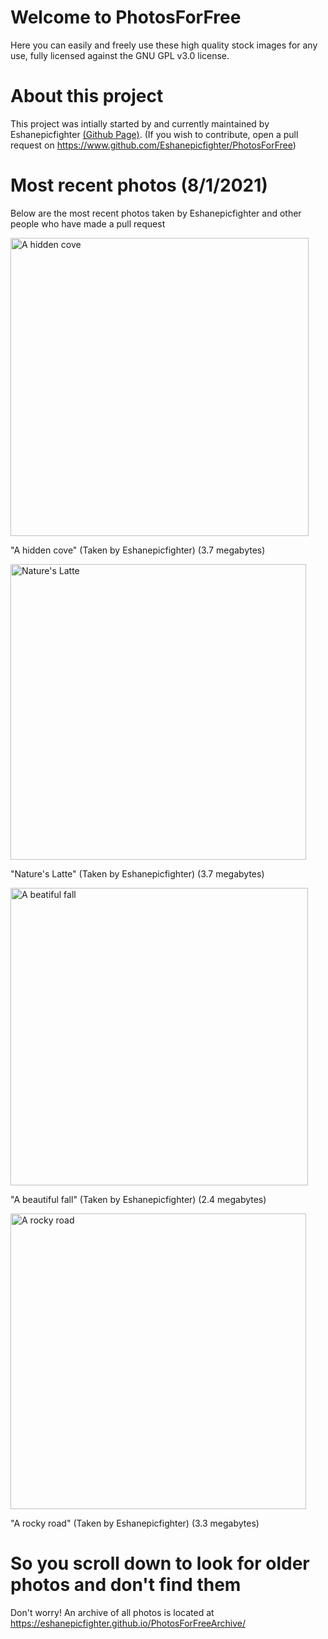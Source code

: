 # Welcome to PhotosForFree

Here you can easily and freely use these high quality stock images for any use, fully licensed against the GNU GPL v3.0 license. 

# About this project

This project was intially started by and currently maintained by Eshanepicfighter <a href="https://github.com/Eshanepicfighter.html" title="Github Page">(Github Page)</a>. (If you wish to contribute, open a pull request on https://www.github.com/Eshanepicfighter/PhotosForFree)


# Most recent photos (8/1/2021)

Below are the most recent photos taken by Eshanepicfighter and other people who have made a pull request

<img width="477" alt="A hidden cove" src="https://user-images.githubusercontent.com/79593316/127756718-008cdf7e-42d5-447f-9178-cef608d3860b.PNG">

"A hidden cove" (Taken by Eshanepicfighter) (3.7 megabytes)


<img width="473" alt="Nature's Latte" src="https://user-images.githubusercontent.com/79593316/127756763-d9d9dd02-364b-420d-8796-a471138d46d7.PNG">

"Nature's Latte" (Taken by Eshanepicfighter) (3.7 megabytes)


<img width="476" alt="A beatiful fall" src="https://user-images.githubusercontent.com/79593316/127756838-9e63f172-62f0-4df0-ab0a-04c697e3e412.PNG">

"A beautiful fall" (Taken by Eshanepicfighter) (2.4 megabytes)


<img width="473" alt="A rocky road" src="https://user-images.githubusercontent.com/79593316/127756855-80a43c9b-2645-4bfb-aa39-7d6e7cb022a6.PNG">

"A rocky road" (Taken by Eshanepicfighter) (3.3 megabytes)


# So you scroll down to look for older photos and don't find them
Don't worry! An archive of all photos is located at https://eshanepicfighter.github.io/PhotosForFreeArchive/
